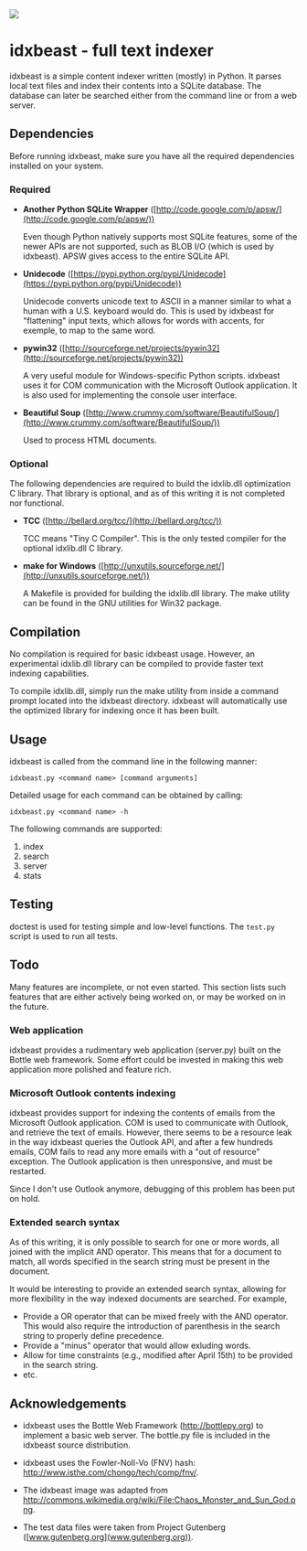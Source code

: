 <div><img src="https://s3.amazonaws.com/jeaf/idxbeast/idxbeast.jpg"/></div>

idxbeast - full text indexer
============================

idxbeast is a simple content indexer written (mostly) in Python. It parses
local text files and index their contents into a SQLite database. The database
can later be searched either from the command line or from a web server.

Dependencies
------------

Before running idxbeast, make sure you have all the required dependencies
installed on your system.

### Required

* **Another Python SQLite Wrapper** ([http://code.google.com/p/apsw/](http://code.google.com/p/apsw/))

  Even though Python natively supports most SQLite features, some of the newer
  APIs are not supported, such as BLOB I/O (which is used by idxbeast).  APSW
  gives access to the entire SQLite API.

* **Unidecode** ([https://pypi.python.org/pypi/Unidecode](https://pypi.python.org/pypi/Unidecode))

  Unidecode converts unicode text to ASCII in a manner similar to what a human
  with a U.S. keyboard would do. This is used by idxbeast for "flattening"
  input texts, which allows for words with accents, for exemple, to map to the
  same word.

* **pywin32** ([http://sourceforge.net/projects/pywin32](http://sourceforge.net/projects/pywin32))

  A very useful module for Windows-specific Python scripts. idxbeast uses it
  for COM communication with the Microsoft Outlook application. It is also
  used for implementing the console user interface.

* **Beautiful Soup** ([http://www.crummy.com/software/BeautifulSoup/](http://www.crummy.com/software/BeautifulSoup/))

  Used to process HTML documents.

### Optional

The following dependencies are required to build the idxlib.dll optimization
C library. That library is optional, and as of this writing it is not completed
nor functional.

* **TCC** ([http://bellard.org/tcc/](http://bellard.org/tcc/))

  TCC means "Tiny C Compiler". This is the only tested compiler for the
  optional idxlib.dll C library.

* **make for Windows** ([http://unxutils.sourceforge.net/](http://unxutils.sourceforge.net/))

  A Makefile is provided for building the idxlib.dll library. The make utility
  can be found in the GNU utilities for Win32 package.

Compilation
-----------

No compilation is required for basic idxbeast usage. However, an experimental
idxlib.dll library can be compiled to provide faster text indexing
capabilities.

To compile idxlib.dll, simply run the make utility from inside a command prompt
located into the idxbeast directory. idxbeast will automatically use the
optimized library for indexing once it has been built.

Usage
-----

idxbeast is called from the command line in the following manner:

    idxbeast.py <command name> [command arguments]

Detailed usage for each command can be obtained by calling:

    idxbeast.py <command name> -h

The following commands are supported:

1. index
2. search
3. server
4. stats

Testing
-------

doctest is used for testing simple and low-level functions. The `test.py`
script is used to run all tests.

Todo
----

Many features are incomplete, or not even started. This section lists such
features that are either actively being worked on, or may be worked on in the
future.

### Web application

idxbeast provides a rudimentary web application (server.py) built on the Bottle
web framework.  Some effort could be invested in making this web application
more polished and feature rich.

### Microsoft Outlook contents indexing

idxbeast provides support for indexing the contents of emails from the
Microsoft Outlook application. COM is used to communicate with Outlook, and
retrieve the text of emails.  However, there seems to be a resource leak in the
way idxbeast queries the Outlook API, and after a few hundreds emails, COM
fails to read any more emails with a "out of resource" exception. The Outlook
application is then unresponsive, and must be restarted.

Since I don't use Outlook anymore, debugging of this problem has been put on
hold.

### Extended search syntax

As of this writing, it is only possible to search for one or more words, all
joined with the implicit AND operator. This means that for a document to match, all
words specified in the search string must be present in the document.

It would be interesting to provide an extended search syntax, allowing for more
flexibility in the way indexed documents are searched. For example,

* Provide a OR operator that can be mixed freely with the AND operator. This
  would also require the introduction of parenthesis in the search string to
  properly define precedence.
* Provide a "minus" operator that would allow exluding words.
* Allow for time constraints (e.g., modified after April 15th) to be provided
  in the search string.
* etc.

Acknowledgements
----------------

* idxbeast uses the Bottle Web Framework (http://bottlepy.org) to implement a
  basic web server. The bottle.py file is included in the idxbeast source
  distribution.

* idxbeast uses the Fowler-Noll-Vo (FNV) hash:
  http://www.isthe.com/chongo/tech/comp/fnv/.

* The idxbeast image was adapted from
  http://commons.wikimedia.org/wiki/File:Chaos_Monster_and_Sun_God.png.

* The test data files were taken from Project Gutenberg
  ([www.gutenberg.org](www.gutenberg.org)).


